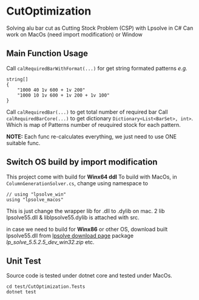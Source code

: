 # CutOptimization
Solving alu bar cut as Cutting Stock Problem (CSP) with Lpsolve in C#
Can work on MacOs (need import modification) or Window
## Main Function Usage
Call `calRequiredBarWithFormat(...)` for get string formated patterns
_e.g._

```
string[]
{
    "1000 40 1v 600 + 1v 200"
    "1000 10 1v 600 + 1v 200 + 1v 100"
}
```

Call `calRequiredBar(...)` to get total number of required bar
Call `calRequiredBarCore(...)` to get dictionary `Dictionary<List<BarSet>, int>`. Which is map of Patterns number of reuquired stock for each pattern.

**NOTE:** Each func re-calculates everything, we just need to use ONE suitable func.

## Switch OS build by import modification
This project come with build for **Winx64 ddl**
To build with MacOs, in `ColumnGenerationSolver.cs`, change using namespace to

```
// using "lpsolve_win"
using "lpsolve_macos"
```

This is just change the wrapper lib for .dll to .dylib on mac. 2 lib lpsolve55.dll & liblpsolve55.dylib is attached with src.

in case we need to build for **Winx86** or other OS, download built lpsolve55.dll from [lpsolve download page](https://sourceforge.net/p/lpsolve/activity) package _lp_solve_5.5.2.5_dev_win32.zip_ etc.

## Unit Test
Source code is tested under dotnet core and tested under MacOs.

```
cd test/CutOptimization.Tests
dotnet test
```